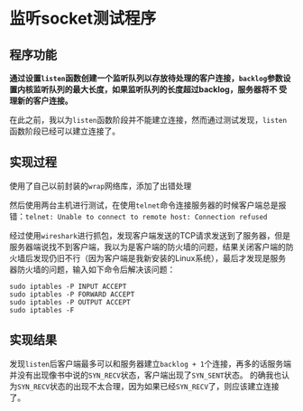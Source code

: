 # 监听socket测试程序
## 程序功能
**通过设置`listen`函数创建一个监听队列以存放待处理的客户连接，`backlog`参数设置内核监听队列的最大长度，如果监听队列的长度超过backlog，服务器将不
受理新的客户连接。**

在此之前，我以为`listen`函数阶段并不能建立连接，然而通过测试发现，`listen`函数阶段已经可以建立连接了。
## 实现过程
使用了自己以前封装的`wrap`网络库，添加了出错处理

然后使用两台主机进行测试，在使用`telnet`命令连接服务器的时候客户端总是报错：`telnet: Unable to connect to remote host: Connection refused`

经过使用`wireshark`进行抓包，发现客户端发送的TCP请求发送到了服务器，但是服务器端说找不到客户端，我以为是客户端的防火墙的问题，结果关闭客户端的防
火墙后发现仍旧不行（因为客户端是我新安装的Linux系统），最后才发现是服务器防火墙的问题，输入如下命令后解决该问题：
```shell
sudo iptables -P INPUT ACCEPT
sudo iptables -P FORWARD ACCEPT
sudo iptables -P OUTPUT ACCEPT
sudo iptables -F
```

## 实现结果
发现`listen`后客户端最多可以和服务器建立`backlog + 1`个连接，再多的话服务端并没有出现像书中说的`SYN_RECV`状态，客户端出现了`SYN_SENT`状态。
的确我也认为`SYN_RECV`状态的出现不太合理，因为如果已经`SYN_RECV`了，则应该建立连接了。